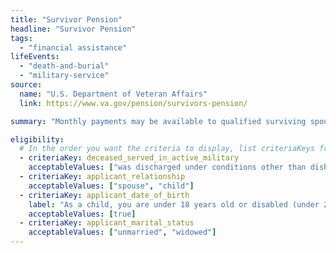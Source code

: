 ```yaml
---
title: "Survivor Pension"
headline: "Survivor Pension"
tags:
  - "financial assistance"
lifeEvents:
  - "death-and-burial"
  - "military-service"
source:
  name: "U.S. Department of Veteran Affairs"
  link: https://www.va.gov/pension/survivors-pension/

summary: "Monthly payments may be available to qualified surviving spouses and unmarried dependent children of wartime veterans who meet certain income and net worth limits."

eligibility:
  # In the order you want the criteria to display, list criteriaKeys from the csv here, each followed by a comma-separated list of which values indicate eligibility for that criteria. Wrap individual values in quotes if they have inner commas.
  - criteriaKey: deceased_served_in_active_military
    acceptableValues: ["was discharged under conditions other than dishonorable"]
  - criteriaKey: applicant_relationship
    acceptableValues: ["spouse", "child"]
  - criteriaKey: applicant_date_of_birth
    label: "As a child, you are under 18 years old or disabled (under 23 years old if attending a VA-approved school)."
    acceptableValues: [true]
  - criteriaKey: applicant_marital_status
    acceptableValues: ["unmarried", "widowed"]
---
```

